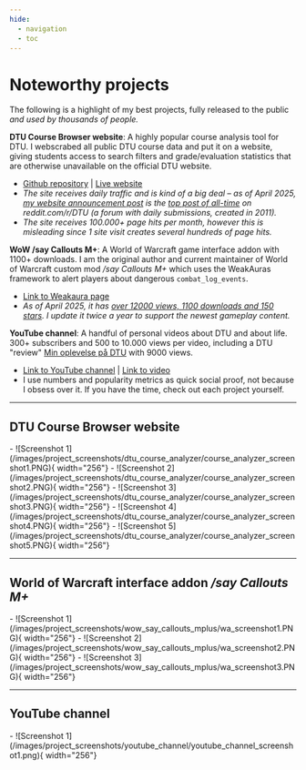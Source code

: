 ```yaml
---
hide:
  - navigation
  - toc
---
```


# Noteworthy projects

The following is a highlight of my best projects, fully released to the public *and used by thousands of people.*

**DTU Course Browser website**: A highly popular course analysis tool for DTU. I webscrabed all public DTU course data and put it on a website, giving students access to search filters and grade/evaluation statistics that are otherwise unavailable on the official DTU website.

- [Github repository](https://github.com/JonatanRasmussen) | [Live website](https://dtucourseanalyzer.pythonanywhere.com/)
- *The site receives daily traffic and is kind of a big deal – as of April 2025, [my website announcement post](https://www.reddit.com/r/DTU/comments/1eb9rgv/im_launching_my_dtu_course_analyzer_website_a/) is the [top post of all-time](https://www.reddit.com/r/DTU/top/?sort=top&t=all) on reddit.com/r/DTU (a forum with daily submissions, created in 2011).*
- *The site receives 100.000+ page hits per month, however this is misleading since 1 site visit creates several hundreds of page hits.*

**WoW /say Callouts M+**: A World of Warcraft game interface addon with 1100+ downloads. I am the original author and current maintainer of World of Warcraft custom mod */say Callouts M+* which uses the WeakAuras framework to alert players about dangerous `combat_log_events`.

- [Link to Weakaura page](https://wago.io/6CDe7U7t6)
- *As of April 2025, it has [over 12000 views, 1100 downloads and 150 stars](https://wago.io/6CDe7U7t6). I update it twice a year to support the newest gameplay content.*

**YouTube channel**: A handful of personal videos about DTU and about life. 300+ subscribers and 500 to 10.000 views per video, including a DTU "review" [Min oplevelse på DTU](https://www.youtube.com/watch?v=lt1gV3O6F7o) with 9000 views.

- [Link to YouTube channel](https://www.youtube.com/@jonatanrasmussen) | [Link to video](https://www.youtube.com/watch?v=lt1gV3O6F7o)
- I use numbers and popularity metrics as quick social proof, not because I obsess over it. If you have the time, check out each project yourself.

---

## DTU Course Browser website
<div class="grid" markdown>
<div class="grid-item" markdown>

<div class="grid cards" style="grid-template-columns: repeat(5, 1fr);" markdown>
- ![Screenshot 1](/images/project_screenshots/dtu_course_analyzer/course_analyzer_screenshot1.PNG){ width="256"}
- ![Screenshot 2](/images/project_screenshots/dtu_course_analyzer/course_analyzer_screenshot2.PNG){ width="256"}
- ![Screenshot 3](/images/project_screenshots/dtu_course_analyzer/course_analyzer_screenshot3.PNG){ width="256"}
- ![Screenshot 4](/images/project_screenshots/dtu_course_analyzer/course_analyzer_screenshot4.PNG){ width="256"}
- ![Screenshot 5](/images/project_screenshots/dtu_course_analyzer/course_analyzer_screenshot5.PNG){ width="256"}
</div>
</div>
</div>

---

## World of Warcraft interface addon */say Callouts M+*
<div class="grid" markdown>
<div class="grid-item" markdown>

<div class="grid cards" style="grid-template-columns: repeat(5, 1fr);" markdown>
- ![Screenshot 1](/images/project_screenshots/wow_say_callouts_mplus/wa_screenshot1.PNG){ width="256"}
- ![Screenshot 2](/images/project_screenshots/wow_say_callouts_mplus/wa_screenshot2.PNG){ width="256"}
- ![Screenshot 3](/images/project_screenshots/wow_say_callouts_mplus/wa_screenshot3.PNG){ width="256"}
</div>
</div>
</div>

---

## YouTube channel
<div class="grid" markdown>
<div class="grid-item" markdown>

<div class="grid cards" style="grid-template-columns: repeat(5, 1fr);" markdown>
- ![Screenshot 1](/images/project_screenshots/youtube_channel/youtube_channel_screenshot1.png){ width="256"}
</div>
</div>
</div>
